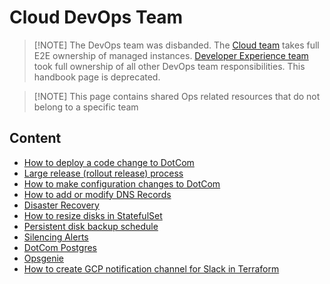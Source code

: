 # Cloud DevOps Team

> [!NOTE] The DevOps team was disbanded. The [Cloud team](../../../cloud/index.md) takes full E2E ownership of managed instances. [Developer Experience team](../devinfra/index.md) took full ownership of all other DevOps team responsibilities. This handbook page is deprecated.

> [!NOTE] This page contains shared Ops related resources that do not belong to a specific team

## Content

- [How to deploy a code change to DotCom](deploy-code-change.md)
- [Large release (rollout release) process](deploy-code-change.md#large-releases-to-cloud-rollup-releases)
- [How to make configuration changes to DotCom](update_sg_website_config.md)
- [How to add or modify DNS Records](dns.md)
- [Disaster Recovery](disaster-recovery.md)
- [How to resize disks in StatefulSet](resize-disks-in-statefulset.md)
- [Persistent disk backup schedule](persistent-disk-backup-schedule.md)
- [Silencing Alerts](silencing-alerts.md)
- [DotCom Postgres](dotcom-postgres.md)
- [Opsgenie](opsgenie.md)
- [How to create GCP notification channel for Slack in Terraform](./gcp-slack-notification-terraform.md)

